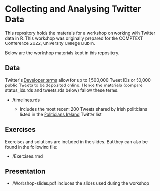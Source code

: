 # Collecting and Analysing Twitter Data

This repository holds the materials for a workshop on working with Twitter data in R. This workshop was originally prepared for the COMPTEXT Conference 2022, University College Dublin.

Below are the workshop materials kept in this repository. 

## Data

Twitter's [Developer terms](https://developer.twitter.com/en/developer-terms/agreement-and-policy) allow for up to 1,500,000 Tweet IDs or 50,000 public Tweets to be deposited online. Hence the materials (compare status_ids.rds and tweets.rds below) fallow these terms.

- /timelines.rds 
    
    - Includes the most recent 200 Tweets shared by Irish politicians listed in the [Politicians Ireland](https://twitter.com/i/lists/21722967) Twitter list

## Exercises

Exercises and solutions are included in the slides. But they can also be found in the following file:

- /Exercises.rmd

## Presentation

- /Workshop-slides.pdf includes the slides used during the workshop
